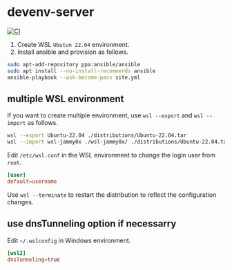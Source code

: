 # devenv-server

[![CI](https://github.com/km45/devenv-server/actions/workflows/ci.yml/badge.svg)](https://github.com/km45/devenv-server/actions/workflows/ci.yml)

1. Create WSL `Ubutun 22.04` environment.
1. Install ansible and provision as follows.

```sh
sudo apt-add-repository ppa:ansible/ansible
sudo apt install --no-install-recommends ansible
ansible-playbook --ask-become-pass site.yml
```

## multiple WSL environment

If you want to create multiple environment, use `wsl --export` and `wsl --import` as follows.

```sh
wsl --export Ubuntu-22.04 ./distributions/Ubuntu-22.04.tar
wsl --import wsl-jammy0x ./wsl-jammy0x/ ./distributions/Ubuntu-22.04.tar
```

Edit `/etc/wsl.conf` in the WSL environment to change the login user from `root`.

```conf
[user]
default=username
```

Use `wsl --terminate` to restart the distribution to reflect the configuration changes.

## use dnsTunneling option if necessarry

Edit `~/.wslconfig` in Windows environment.

```conf
[wsl2]
dnsTunneling=true
```
